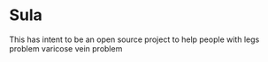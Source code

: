 # Sula

This has intent to be an open source project to help people with legs problem varicose vein problem
